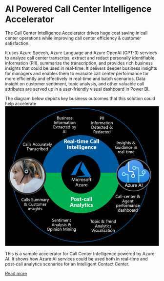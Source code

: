# AI Powered Call Center Intelligence Accelerator
The Call Center Intelligence Accelerator drives huge cost saving in call center operations while improving call center efficiency & customer satisfaction.

It uses Azure Speech, Azure Language and Azure OpenAI (GPT-3) services to analyze call center transcrips, extract and redact personally identifiable information (PII), summarize the transcription, and provides rich business insights that could be used in real-time. It delivers deeper business insights for managers and enables them to evaluate call center performance far more efficiently and effectively in real-time and batch scenarios. Data insight on customer sentiment, topic analysis, and other valuable call attributes are served up in a user-friendly visual dashboard in Power BI.

The diagram below depicts key business outcomes that this solution could help accelerate 
![call center intelligence](../../common/images/callcenteraibizview.png)

This is a sample accelerator for Call Center Intelligence powered by Azure AI. It shows how Azure AI services could be used both in real-time and post-call analytics scenarios for an Intelligent Contact Center.

[Read more](https://github.com/amulchapla/AI-Powered-Call-Center-Intelligence)
